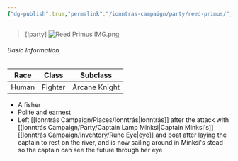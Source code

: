```yaml
---
{"dg-publish":true,"permalink":"/ionntras-campaign/party/reed-primus/","created":"","updated":""}
---
```



> [!party]
> ![Reed Primus IMG.png](/img/user/z_Assets/Reed%20Primus%20IMG.png)

###### Basic Information 

| **Race** | **Class** | **Subclass**  |
| -------- | --------- | ------------- |
| Human    | Fighter   | Arcane Knight |
- A fisher 
- Polite and earnest
- Left [[Ionntrás Campaign/Places/Ionntrás\|Ionntrás]] after the attack with [[Ionntrás Campaign/Party/Captain Lamp Minksi\|Captain Minksi's]] [[Ionntrás Campaign/Inventory/Rune Eye\|eye]] and boat after laying the captain to rest on the river, and is now sailing around in Minksi's stead so the captain can see the future through her eye 
